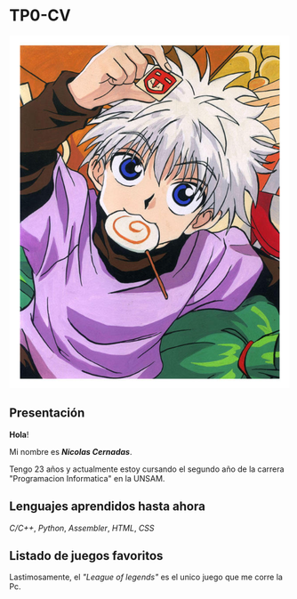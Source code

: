# TP0-CV

![alt text](killua.jpg)

## Presentación
**Hola**!

Mi nombre es ***Nicolas Cernadas***. 

Tengo 23 años y actualmente estoy cursando el segundo año de la carrera "Programacion Informatica" en la UNSAM.

## Lenguajes aprendidos hasta ahora
*C/C++*, *Python*, *Assembler*, *HTML*, *CSS*

## Listado de juegos favoritos
Lastimosamente, el *"League of legends"* es el unico juego que me corre la Pc.